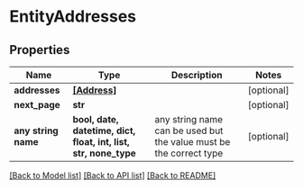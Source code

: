 # EntityAddresses


## Properties
Name | Type | Description | Notes
------------ | ------------- | ------------- | -------------
**addresses** | [**[Address]**](Address.md) |  | [optional] 
**next_page** | **str** |  | [optional] 
**any string name** | **bool, date, datetime, dict, float, int, list, str, none_type** | any string name can be used but the value must be the correct type | [optional]

[[Back to Model list]](../README.md#documentation-for-models) [[Back to API list]](../README.md#documentation-for-api-endpoints) [[Back to README]](../README.md)


